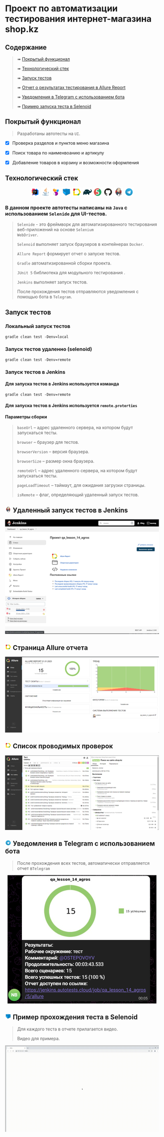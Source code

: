 # Проект по автоматизации тестирования интернет-магазина shop.kz

## 	Содержание

> ➠ [Покрытый функционал](#покрытый-функционал)
>
> ➠ [Технологический стек](#технологический-стек)
>
> ➠ [Запуск тестов ](#запуск-тестов)
>
> ➠ [Отчет о результатах тестирования в Allure Report](#-главная-страница-allure-отчета)
>
> ➠ [Уведомления в Telegram с использованием бота](#-уведомления-в-telegram-с-использованием-бота)
>
> ➠ [Пример запуска теста в Selenoid](#-пример-запуска-теста-в-selenoid)

##  Покрытый функционал

> Разработаны автотесты на <code>UI</code>.

- [x] Проверка разделов и пунктов меню магазина
- [x] Поиск товара по наименвоанию и артикулу
- [x] Добавление товаров в корзину и возможности оформления 


## Технологический стек

<p align="center">
<img width="6%" title="IntelliJ IDEA" src="images/logo/Intelij_IDEA.svg">
<img width="6%" title="Java" src="images/logo/Java.svg">
<img width="6%" title="Selenide" src="images/logo/Selenide.svg">
<img width="6%" title="Selenoid" src="images/logo/Selenoid.svg">
<img width="6%" title="Allure Report" src="images/logo/Allure_Report.svg">
<img width="6%" title="Gradle" src="images/logo/Gradle.svg">
<img width="6%" title="JUnit5" src="images/logo/JUnit5.svg">
<img width="6%" title="GitHub" src="images/logo/GitHub.svg">
<img width="6%" title="Jenkins" src="images/logo/Jenkins.svg">
<img width="6%" title="Telegram" src="images/logo/Telegram.svg">
</p>

### В данном проекте автотесты написаны на <code>Java</code> с использованием <code>Selenide</code> для UI-тестов.
>
> <code>Selenide</code> - это фреймворк для автоматизированного тестирования веб-приложений на основе <code>Selenium WebDriver</code>.
> 
> <code>Selenoid</code> выполняет запуск браузеров в контейнерах <code>Docker</code>.
>
> <code>Allure Report</code> формирует отчет о запуске тестов.
>
> <code>Gradle</code> автоматизированной сборки проекта.
>
> <code>JUnit 5</code> библиотека для модульного тестирования .
>
> <code>Jenkins</code> выполняет запуск тестов.
> 
> После прохождения тестов отправляются уведомления с помощью бота в <code>Telegram</code>.

## Запуск тестов

### Локальный запуск тестов

```
gradle clean test -Denv=local
```

### Запуск тестов удаленно (selenoid)

```
gradle clean test -Denv=remote 
```

### Запуск тестов в Jenkins

#### Для запуска тестов в Jenkins используется команда
```
gradle clean test -Denv=remote
```
#### Для запуска тестов в Jenkins используется <code>remote.proterties</code>
#### Параметры сборки
>
><code>baseUrl</code> – адрес удаленного сервера, на котором будут запускаться тесты.
> 
><code>browser</code> – браузер для тестов.
> 
><code>browserVersion</code> – версия браузера.
> 
><code>browserSize</code> – размер окна браузера.
> 
><code>remoteUrl</code> – адрес удаленного сервера, на котором будут запускаться тесты.
>
><code>pageLoadTimeout</code> – таймаут, для ожидания загрузки страницы.
> 
> <code>isRemote</code> – флаг, определяющий удаленный запуск тестов.


## <img width="4%" title="Jenkins" src="images/logo/Jenkins.svg"> Удаленный запуск тестов в Jenkins

<p align="center">
<img title="jenkins_job" src="images/screens/jenkins_job.png">
</p>

## <img width="4%" title="Allure_Report" src="images/logo/Allure_Report.svg"> Cтраница Allure отчета

<p align="center">
<img title="allure1" src="images/screens/allure1.png">
</p>

## <img width="4%" title="Allure_Report" src="images/logo/Allure_Report.svg"> Список проводимых проверок

<p align="center">
<img title="allure2" src="images/screens/allure2.png">
</p>



## <img width="4%" title="Telegram" src="images/logo/Telegram.svg"> Уведомления в Telegram с использованием бота

> После прохождения всех тестов, автоматически отправляется отчет в<code>Telegram</code>
>

<p align="center">
<img title="telegram_notification" src="images/screens/telegram_notification.png">
</p>

## <img width="4%" title="Selenoid" src="images/logo/Selenoid.svg"> Пример прохождения теста в Selenoid

> Для каждого теста в отчете прилагается видео.
> 
> Видео для примера. 

<p align="center">
<img title="toCart" src="images/gifs/toCart.gif">
</p>